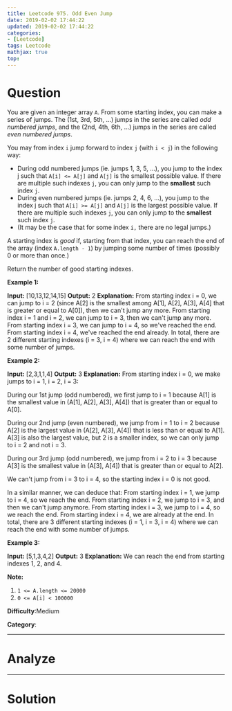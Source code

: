 ```yaml
---
title: Leetcode 975. Odd Even Jump
date: 2019-02-02 17:44:22
updated: 2019-02-02 17:44:22
categories: 
- [Leetcode]
tags: Leetcode
mathjax: true
top:
---
```


# Question

You are given an integer array  `A`. From some starting index, you can make a series of jumps. The (1st, 3rd, 5th, ...) jumps in the series are called  _odd numbered jumps_, and the (2nd, 4th, 6th, ...) jumps in the series are called  _even numbered jumps_.

You may from index  `i` jump forward to index  `j` (with  `i < j`) in the following way:

-   During odd numbered jumps (ie. jumps 1, 3, 5, ...), you jump to the index  j such that  `A[i] <= A[j]`  and  `A[j]`  is the smallest possible value. If there are multiple such indexes  `j`, you can only jump to the  **smallest**  such index  `j`.
-   During even numbered jumps (ie. jumps 2, 4, 6, ...), you jump to the index  j such that  `A[i] >= A[j]`  and  `A[j]`  is the largest possible value. If there are multiple such indexes  `j`, you can only jump to the  **smallest**  such index  `j`.
-   (It may be the case that for some index  `i,`  there are no legal jumps.)

A starting index is  _good_  if, starting from that index, you can reach the end of the array (index  `A.length - 1`) by jumping some number of times (possibly 0 or more than once.)

Return the number of good starting indexes.

**Example 1:**

**Input:** [10,13,12,14,15]
**Output:** 2
**Explanation:** 
From starting index i = 0, we can jump to i = 2 (since A[2] is the smallest among A[1], A[2], A[3], A[4] that is greater or equal to A[0]), then we can't jump any more.
From starting index i = 1 and i = 2, we can jump to i = 3, then we can't jump any more.
From starting index i = 3, we can jump to i = 4, so we've reached the end.
From starting index i = 4, we've reached the end already.
In total, there are 2 different starting indexes (i = 3, i = 4) where we can reach the end with some number of jumps.

**Example 2:**

**Input:** [2,3,1,1,4]
**Output:** 3
**Explanation:** 
From starting index i = 0, we make jumps to i = 1, i = 2, i = 3:

During our 1st jump (odd numbered), we first jump to i = 1 because A[1] is the smallest value in (A[1], A[2], A[3], A[4]) that is greater than or equal to A[0].

During our 2nd jump (even numbered), we jump from i = 1 to i = 2 because A[2] is the largest value in (A[2], A[3], A[4]) that is less than or equal to A[1].  A[3] is also the largest value, but 2 is a smaller index, so we can only jump to i = 2 and not i = 3.

During our 3rd jump (odd numbered), we jump from i = 2 to i = 3 because A[3] is the smallest value in (A[3], A[4]) that is greater than or equal to A[2].

We can't jump from i = 3 to i = 4, so the starting index i = 0 is not good.

In a similar manner, we can deduce that:
From starting index i = 1, we jump to i = 4, so we reach the end.
From starting index i = 2, we jump to i = 3, and then we can't jump anymore.
From starting index i = 3, we jump to i = 4, so we reach the end.
From starting index i = 4, we are already at the end.
In total, there are 3 different starting indexes (i = 1, i = 3, i = 4) where we can reach the end with some number of jumps.

**Example 3:**

**Input:** [5,1,3,4,2]
**Output:** 3
**Explanation:** 
We can reach the end from starting indexes 1, 2, and 4.

**Note:**

1. `1 <= A.length <= 20000`
2. `0 <= A[i] < 100000`

**Difficulty**:Medium

**Category**:

<!-- more -->

------------

# Analyze

------------

# Solution

```cpp

```